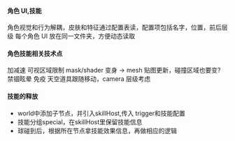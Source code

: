 #### 角色 UI,技能

角色视觉和行为解耦，皮肤和特征通过配置表读，配置项包括名字，位置，前后层级
每个角色 UI 放在同一文件夹，方便动态读取

#### 角色技能相关技术点

加减速
可视区域限制 mask/shader
变身 -> mesh 贴图更新，碰撞区域也要变?
禁锢眩晕
免疫
天空道具跟随移动，camera 层级考虑

#### 技能的释放
- world中添加子节点，并引入skillHost,传入 trigger和技能配置
- 技能分组special，在skillHost里保留技能信息
- 球碰到后，根据所在节点拿技能效果信息，再做相应的逻辑